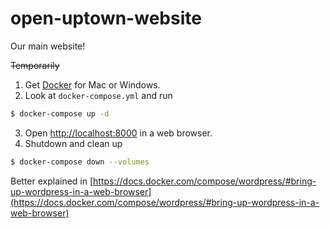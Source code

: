 # open-uptown-website
Our main website!

~~Temporarily~~

1. Get [Docker](https://store.docker.com) for Mac or Windows.
2. Look at `docker-compose.yml` and run 
```bash 
$ docker-compose up -d
```
3. Open [http://localhost:8000](http://localhost:8000) in a web browser.
4. Shutdown and clean up 
```bash 
$ docker-compose down --volumes
```

Better explained in [https://docs.docker.com/compose/wordpress/#bring-up-wordpress-in-a-web-browser](https://docs.docker.com/compose/wordpress/#bring-up-wordpress-in-a-web-browser)

